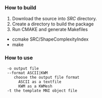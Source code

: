 ### How to build

1. Download the source into _SRC_ directory.
2. Create a directory to build the package
3. Run CMAKE and generate Makefiles
  * ccmake SRC/ShapeComplexityIndex
  * make

### How to use

```
 -o output file
 --format ASCII|KWM
    choose the output file format
      ASCII as a textfile
      KWM as a KWMesh
 -t the template MNI object file
```
